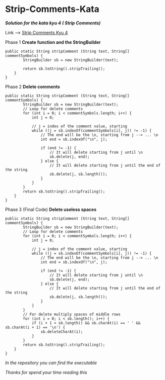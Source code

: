 # Strip-Comments-Kata
***Solution for the kata kyu 4 ( Strip Comments)***

Link --> [Strip Comments Kyu 4](https://www.codewars.com/kata/51c8e37cee245da6b40000bd)

Phase 1
**Create function and the StringBuilder**
~~~
public static String stripComment (String text, String[] commentSymbols) {
        StringBuilder sb = new StringBuilder(text);
        
        return sb.toString().stripTrailing();
    }
}
~~~

Phase 2
**Delete comments**
~~~
public static String stripComment (String text, String[] commentSymbols) {
        StringBuilder sb = new StringBuilder(text);
        // Loop for delete comments
        for (int i = 0; i < commentSymbols.length; i++) {
            int j = 0;

            // j = index of the comment value, starting
            while ((j = sb.indexOf(commentSymbols[i], j)) != -1) {
                // The end will be the \n, starting from j --> ... \n
                int end = sb.indexOf("\n", j);
                
                if (end != -1) { 
                    // It will delete starting from j until \n
                    sb.delete(j, end);
                } else {
                    // It will delete starting from j until the end of the string
                    sb.delete(j, sb.length());
                }
            }
        }
        return sb.toString().stripTrailing();
    }
}
~~~

Phase 3 (Final Code)
**Delete useless spaces**
~~~
public static String stripComment (String text, String[] commentSymbols) {
        StringBuilder sb = new StringBuilder(text);
        // Loop for delete comments
        for (int i = 0; i < commentSymbols.length; i++) {
            int j = 0;

            // j = index of the comment value, starting
            while ((j = sb.indexOf(commentSymbols[i], j)) != -1) {
                // The end will be the \n, starting from j --> ... \n
                int end = sb.indexOf("\n", j);
                
                if (end != -1) { 
                    // It will delete starting from j until \n
                    sb.delete(j, end);
                } else {
                    // It will delete starting from j until the end of the string
                    sb.delete(j, sb.length());
                }
            }
        }
        // For delete multiply spaces of middle rows
        for (int i = 0; i < sb.length(); i++) {
            if (i + 1 < sb.length() && sb.charAt(i) == ' ' && sb.charAt(i + 1) == '\n') {
                sb.deleteCharAt(i);
            }
        }
        return sb.toString().stripTrailing();
    }
}
~~~

*In the repository you can find the executable*

*Thanks for spend your time reading this*
